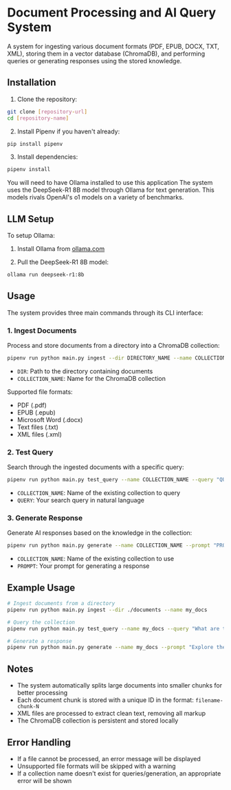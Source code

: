 # Document Processing and AI Query System

A system for ingesting various document formats (PDF, EPUB, DOCX, TXT, XML), storing them in a vector database (ChromaDB), and performing queries or generating responses using the stored knowledge.

## Installation

1. Clone the repository:
```bash
git clone [repository-url]
cd [repository-name]
```

2. Install Pipenv if you haven't already:
```bash
pip install pipenv
```

3. Install dependencies:
```bash
pipenv install
```

You will need to have Ollama installed to use this application The system uses the DeepSeek-R1 8B model through Ollama for text generation. This models rivals OpenAI's o1 models on a variety of benchmarks.

## LLM Setup

To setup Ollama:

1. Install Ollama from [ollama.com](https://ollama.com/)

2. Pull the DeepSeek-R1 8B model:
```bash
ollama run deepseek-r1:8b
```

## Usage

The system provides three main commands through its CLI interface:

### 1. Ingest Documents

Process and store documents from a directory into a ChromaDB collection:

```bash
pipenv run python main.py ingest --dir DIRECTORY_NAME --name COLLECTION_NAME
```

- `DIR`: Path to the directory containing documents
- `COLLECTION_NAME`: Name for the ChromaDB collection

Supported file formats:
- PDF (.pdf)
- EPUB (.epub)
- Microsoft Word (.docx)
- Text files (.txt)
- XML files (.xml)

### 2. Test Query

Search through the ingested documents with a specific query:

```bash
pipenv run python main.py test_query --name COLLECTION_NAME --query "QUERY"
```

- `COLLECTION_NAME`: Name of the existing collection to query
- `QUERY`: Your search query in natural language

### 3. Generate Response

Generate AI responses based on the knowledge in the collection:

```bash
pipenv run python main.py generate --name COLLECTION_NAME --prompt "PROMPT"
```

- `COLLECTION_NAME`: Name of the existing collection to use
- `PROMPT`: Your prompt for generating a response

## Example Usage

```bash
# Ingest documents from a directory
pipenv run python main.py ingest --dir ./documents --name my_docs

# Query the collection
pipenv run python main.py test_query --name my_docs --query "What are the main topics covered?"

# Generate a response
pipenv run python main.py generate --name my_docs --prompt "Explore the theme of social isolation in the documents"
```

## Notes

- The system automatically splits large documents into smaller chunks for better processing
- Each document chunk is stored with a unique ID in the format: `filename-chunk-N`
- XML files are processed to extract clean text, removing all markup
- The ChromaDB collection is persistent and stored locally

## Error Handling

- If a file cannot be processed, an error message will be displayed
- Unsupported file formats will be skipped with a warning
- If a collection name doesn't exist for queries/generation, an appropriate error will be shown

